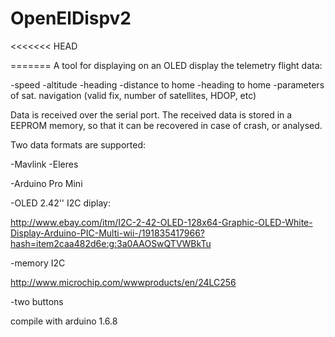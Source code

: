 # OpenElDispv2

<<<<<<< HEAD

=======
A tool for displaying on an OLED display the telemetry flight data:

-speed
-altitude
-heading
-distance to home
-heading to home
-parameters of sat. navigation (valid fix, number of satellites, HDOP, etc)

Data is received over the serial port. The received data is stored in a EEPROM memory, so that it can be recovered in case of crash, or analysed.

Two data formats are supported:

-Mavlink
-Eleres


-Arduino Pro Mini

-OLED 2.42'' I2C diplay:

http://www.ebay.com/itm/I2C-2-42-OLED-128x64-Graphic-OLED-White-Display-Arduino-PIC-Multi-wii-/191835417966?hash=item2caa482d6e:g:3a0AAOSwQTVWBkTu

-memory I2C

http://www.microchip.com/wwwproducts/en/24LC256

-two buttons

compile with arduino 1.6.8
